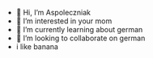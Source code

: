 - 👋 Hi, I’m Aspoleczniak
- 👀 I’m interested in your mom 
- 🌱 I’m currently learning about german
- 💞️ I’m looking to collaborate on german
- i like banana
<!---
